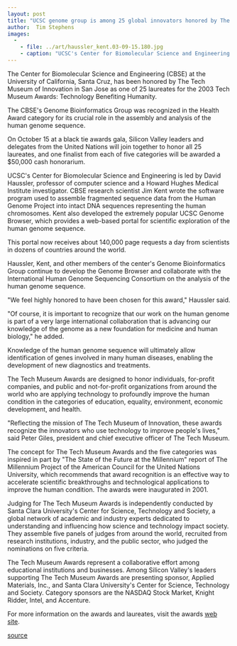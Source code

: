 ```yaml
---
layout: post
title: "UCSC genome group is among 25 global innovators honored by The Tech Museum of Innovation"
author:  Tim Stephens
images:
  -
    - file: ../art/haussler_kent.03-09-15.180.jpg
    - caption: "UCSC's Center for Biomolecular Science and Engineering is led by David Haussler, right, professor of computer science and a Howard Hughes Medical Institute investigator. CBSE research scientist Jim Kent wrote the software program used to assemble fragmented sequence data from the Human Genome Project into intact DNA sequences representing the human chromosomes. Kent also developed the extremely popular UCSC Genome Browser. Photo: Paul Schraub"
---
```


The Center for Biomolecular Science and Engineering (CBSE) at the University of California, Santa Cruz, has been honored by The Tech Museum of Innovation in San Jose as one of 25 laureates for the 2003 Tech Museum Awards: Technology Benefiting Humanity.

The CBSE's Genome Bioinformatics Group was recognized in the Health Award category for its crucial role in the assembly and analysis of the human genome sequence.   

On October 15 at a black tie awards gala, Silicon Valley leaders and delegates from the United Nations will join together to honor all 25 laureates, and one finalist from each of five categories will be awarded a $50,000 cash honorarium.  

UCSC's Center for Biomolecular Science and Engineering is led by David Haussler, professor of computer science and a Howard Hughes Medical Institute investigator. CBSE research scientist Jim Kent wrote the software program used to assemble fragmented sequence data from the Human Genome Project into intact DNA sequences representing the human chromosomes. Kent also developed the extremely popular UCSC Genome Browser, which provides a web-based portal for scientific exploration of the human genome sequence.

This portal now receives about 140,000 page requests a day from scientists in dozens of countries around the world.  

Haussler, Kent, and other members of the center's Genome Bioinformatics Group continue to develop the Genome Browser and collaborate with the International Human Genome Sequencing Consortium on the analysis of the human genome sequence.   

"We feel highly honored to have been chosen for this award," Haussler said.   

"Of course, it is important to recognize that our work on the human genome is part of a very large international collaboration that is advancing our knowledge of the genome as a new foundation for medicine and human biology," he added.  

Knowledge of the human genome sequence will ultimately allow identification of genes involved in many human diseases, enabling the development of new diagnostics and treatments.   

The Tech Museum Awards are designed to honor individuals, for-profit companies, and public and not-for-profit organizations from around the world who are applying technology to profoundly improve the human condition in the categories of education, equality, environment, economic development, and health.   

"Reflecting the mission of The Tech Museum of Innovation, these awards recognize the innovators who use technology to improve people's lives," said Peter Giles, president and chief executive officer of The Tech Museum.   

The concept for The Tech Museum Awards and the five categories was inspired in part by "The State of the Future at the Millennium" report of The Millennium Project of the American Council for the United Nations University, which recommends that award recognition is an effective way to accelerate scientific breakthroughs and technological applications to improve the human condition. The awards were inaugurated in 2001.  

Judging for The Tech Museum Awards is independently conducted by Santa Clara University's Center for Science, Technology and Society, a global network of academic and industry experts dedicated to understanding and influencing how science and technology impact society. They assemble five panels of judges from around the world, recruited from research institutions, industry, and the public sector, who judged the nominations on five criteria.   

The Tech Museum Awards represent a collaborative effort among educational institutions and businesses. Among Silicon Valley's leaders supporting The Tech Museum Awards are presenting sponsor, Applied Materials, Inc., and Santa Clara University's Center for Science, Technology and Society. Category sponsors are the NASDAQ Stock Market, Knight Ridder, Intel, and Accenture.  

For more information on the awards and laureates, visit the awards [web site][1].   
  

[1]: http://techawards.thetech.org

[source](http://www1.ucsc.edu/currents/03-04/09-15/museum_awards.html "Permalink to museum_awards")

